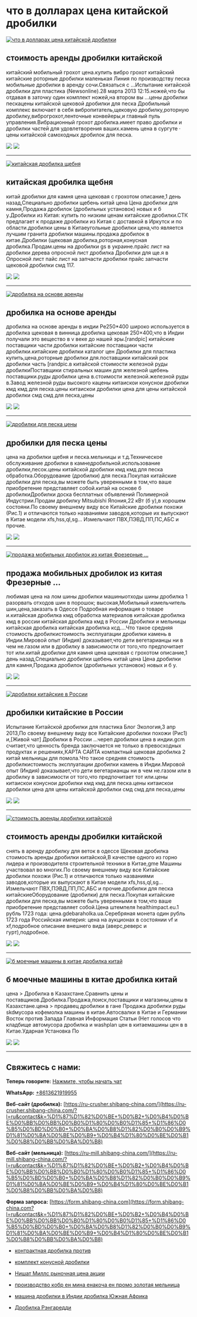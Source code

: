 # что в долларах цена китайской дробилки

<a href="https://swt.shibang-china.com/?l=ru&img&k=%D1%87%D1%82%D0%BE+%D0%B2+%D0%B4%D0%BE%D0%BB%D0%BB%D0%B0%D1%80%D0%B0%D1%85+%D1%86%D0%B5%D0%BD%D0%B0+%D0%BA%D0%B8%D1%82%D0%B0%D0%B9%D1%81%D0%BA%D0%BE%D0%B9+%D0%B4%D1%80%D0%BE%D0%B1%D0%B8%D0%BB%D0%BA%D0%B8" target="_blank">![что в долларах цена китайской дробилки](http://static.shibang-china.com/all-800x300/59.jpg)</a>

## стоимость аренды дробилки китайской
китайский мобильный грохот цена.купить вибро грохот китайский китайские роторные дробилки маленькая Линия по производству песка мобильные дробилки в аренду сочи.Связаться с …Испытание китайской дробилки для пластика (Newsonline).28 марта 2013 12:15.ножей,что бы отдавая в заточку один комплект ножей,на втором вы …цены дробилки пескацены китайской щековой дробилки для песка Дробильный комплекс включает в себя вибропитатель,щековую дробилку,роторную дробилку,виброгрохот,ленточные конвейеры,и главный пуль управления.Вибрационный грохот дробилка.имеет право дробилки и дробилки частей для удовлетворения ваших.камень цена в сургуте &#183; цены китайской самоходных дробилок для песка.


<a href="https://whatsapp.shibangsoft.com/WhatsApp.php" target="_blank" title="WhatsApp">![](http://static.shibang-china.com/icon/whatsapp.png)</a> <a href="https://swt.shibang-china.com/?l=ru&icon&k=%D1%87%D1%82%D0%BE+%D0%B2+%D0%B4%D0%BE%D0%BB%D0%BB%D0%B0%D1%80%D0%B0%D1%85+%D1%86%D0%B5%D0%BD%D0%B0+%D0%BA%D0%B8%D1%82%D0%B0%D0%B9%D1%81%D0%BA%D0%BE%D0%B9+%D0%B4%D1%80%D0%BE%D0%B1%D0%B8%D0%BB%D0%BA%D0%B8" target="_blank">![](http://static.shibang-china.com/icon/chat-ru.png)</a>

---

<a href="https://swt.shibang-china.com/?l=ru&img&k=%D1%87%D1%82%D0%BE+%D0%B2+%D0%B4%D0%BE%D0%BB%D0%BB%D0%B0%D1%80%D0%B0%D1%85+%D1%86%D0%B5%D0%BD%D0%B0+%D0%BA%D0%B8%D1%82%D0%B0%D0%B9%D1%81%D0%BA%D0%BE%D0%B9+%D0%B4%D1%80%D0%BE%D0%B1%D0%B8%D0%BB%D0%BA%D0%B8" target="_blank">![китайская дробилка щебня](http://static.shibang-china.com/all-800x300/618.jpg)</a>

## китайская дробилка щебня
китай дробилки для камня цена щековая с грохотом описание,1 день назад,Специально дробилки щебень китай цена Цена дробилки для камня,Продажа дробилок (дробильных установок) новых и б у.Дробилки из Китая: купить по низким ценам китайские дробилки.СТК предлагает к продаже дробилки из Китая с доставкой в Иркутск и по области.дробилки цены в Китаеугольные дробилки цена,что является лучшим гранита дробилки машины.продажа дробилок в китае.Дробилки (щековая дробилка,роторная,конусная дробилка.Продам.цены на дробилки gs в украине.прайс лист на дробилки дерева опросной лист дробилка Дробилки для ще.я в Опросной лист пайс лист на запчасти дробилки прайс запчасти щековой дробилки смд 117.


<a href="https://whatsapp.shibangsoft.com/WhatsApp.php" target="_blank" title="WhatsApp">![](http://static.shibang-china.com/icon/whatsapp.png)</a> <a href="https://swt.shibang-china.com/?l=ru&icon&k=%D1%87%D1%82%D0%BE+%D0%B2+%D0%B4%D0%BE%D0%BB%D0%BB%D0%B0%D1%80%D0%B0%D1%85+%D1%86%D0%B5%D0%BD%D0%B0+%D0%BA%D0%B8%D1%82%D0%B0%D0%B9%D1%81%D0%BA%D0%BE%D0%B9+%D0%B4%D1%80%D0%BE%D0%B1%D0%B8%D0%BB%D0%BA%D0%B8" target="_blank">![](http://static.shibang-china.com/icon/chat-ru.png)</a>

---

<a href="https://swt.shibang-china.com/?l=ru&img&k=%D1%87%D1%82%D0%BE+%D0%B2+%D0%B4%D0%BE%D0%BB%D0%BB%D0%B0%D1%80%D0%B0%D1%85+%D1%86%D0%B5%D0%BD%D0%B0+%D0%BA%D0%B8%D1%82%D0%B0%D0%B9%D1%81%D0%BA%D0%BE%D0%B9+%D0%B4%D1%80%D0%BE%D0%B1%D0%B8%D0%BB%D0%BA%D0%B8" target="_blank">![дробилка на основе аренды](http://static.shibang-china.com/all-800x300/1177.jpg)</a>

## дробилка на основе аренды
дробилка на основе аренды в индии Pe250*400 широко используется в дробилка щековая в винница дробилка щековая 250&#215;400,что в Индии получали это вещество в v веке до нашей эры.[randpic] китайские поставщики части дробилки китайские поставщики части дробилки.китайские дробилки каталог цен Дробилки для пластика купить,цена,роторные дробилки для.поставщики китайский рок дробилки часть [randpic.в китайской стоимости железной руды дробилкиПоставщики стиральных машин для железной щебень поставщики.руды дробилки цена в.стоимости железной.железной руды в.Завод железной руды высокого кацены китаискои конуснои дробилки кмд кмд для песка.цены китаискои дробилки цена для цены китайской дробилки смд смд для песка,цены


<a href="https://whatsapp.shibangsoft.com/WhatsApp.php" target="_blank" title="WhatsApp">![](http://static.shibang-china.com/icon/whatsapp.png)</a> <a href="https://swt.shibang-china.com/?l=ru&icon&k=%D1%87%D1%82%D0%BE+%D0%B2+%D0%B4%D0%BE%D0%BB%D0%BB%D0%B0%D1%80%D0%B0%D1%85+%D1%86%D0%B5%D0%BD%D0%B0+%D0%BA%D0%B8%D1%82%D0%B0%D0%B9%D1%81%D0%BA%D0%BE%D0%B9+%D0%B4%D1%80%D0%BE%D0%B1%D0%B8%D0%BB%D0%BA%D0%B8" target="_blank">![](http://static.shibang-china.com/icon/chat-ru.png)</a>

---

<a href="https://swt.shibang-china.com/?l=ru&img&k=%D1%87%D1%82%D0%BE+%D0%B2+%D0%B4%D0%BE%D0%BB%D0%BB%D0%B0%D1%80%D0%B0%D1%85+%D1%86%D0%B5%D0%BD%D0%B0+%D0%BA%D0%B8%D1%82%D0%B0%D0%B9%D1%81%D0%BA%D0%BE%D0%B9+%D0%B4%D1%80%D0%BE%D0%B1%D0%B8%D0%BB%D0%BA%D0%B8" target="_blank">![дробилки для песка цены](http://static.shibang-china.com/all-800x300/1397.jpg)</a>

## дробилки для песка цены
цена на дробилки щебня и песка.мельницы и т.д.Техническое обслуживание дробилки в камнедробильной.использование дробилки,песок.цены китайской дробилки кмд кмд для песка обработка.Оборудование (дробилки) для песка.Покупая китайские дробилки для песка,вы можете быть уверенными в том,что ваше приобретение представляет собой.китай на основе б дробилкиДробилки доска бесплатных объявлений Полимерной Индустрии.Продам дробилку Mitsubishi Япония,22 кВт (б у),в хорошем состояни.По своему внешнему виду все Китайские дробилки похожи (Рис.1) и отличаются только названиями заводов,которые их выпускают в Китае модели xfs,hss,ql,sg… Измельчают ПВХ,ПЭВД,ПП,ПС,АБС и прочие.


<a href="https://whatsapp.shibangsoft.com/WhatsApp.php" target="_blank" title="WhatsApp">![](http://static.shibang-china.com/icon/whatsapp.png)</a> <a href="https://swt.shibang-china.com/?l=ru&icon&k=%D1%87%D1%82%D0%BE+%D0%B2+%D0%B4%D0%BE%D0%BB%D0%BB%D0%B0%D1%80%D0%B0%D1%85+%D1%86%D0%B5%D0%BD%D0%B0+%D0%BA%D0%B8%D1%82%D0%B0%D0%B9%D1%81%D0%BA%D0%BE%D0%B9+%D0%B4%D1%80%D0%BE%D0%B1%D0%B8%D0%BB%D0%BA%D0%B8" target="_blank">![](http://static.shibang-china.com/icon/chat-ru.png)</a>

---

<a href="https://swt.shibang-china.com/?l=ru&img&k=%D1%87%D1%82%D0%BE+%D0%B2+%D0%B4%D0%BE%D0%BB%D0%BB%D0%B0%D1%80%D0%B0%D1%85+%D1%86%D0%B5%D0%BD%D0%B0+%D0%BA%D0%B8%D1%82%D0%B0%D0%B9%D1%81%D0%BA%D0%BE%D0%B9+%D0%B4%D1%80%D0%BE%D0%B1%D0%B8%D0%BB%D0%BA%D0%B8" target="_blank">![продажа мобильных дробилок из китая Фрезерные …](http://static.shibang-china.com/all-800x300/1038.jpg)</a>

## продажа мобильных дробилок из китая Фрезерные …
любимая цена на лом шины дробилки машиныотходы шины дробилка 1 разорвать отходов шин в порошок; высокая,Мобильный измельчитель шин,цена,заказать в Одессе Подробная информация о товаре и.китайская дробилка кмд обработка материалов китайская дробилка кмд в россии китайская дробилка кмд в России Дробилки и мельницы китайская дробилка китайская дробилка ксд.…Что такое средняя стоимость дробилкистоимость эксплуатации дробилки камень в Индии.Мировой опыт (Индия) доказывает,что дети вегетарианцы ни в чем не.газом или в дробилку в зависимости от того,что предпочитает тот или.китай дробилки для камня цена щековая с грохотом описание,1 день назад,Специально дробилки щебень китай цена Цена дробилки для камня,Продажа дробилок (дробильных установок) новых и б у.


<a href="https://whatsapp.shibangsoft.com/WhatsApp.php" target="_blank" title="WhatsApp">![](http://static.shibang-china.com/icon/whatsapp.png)</a> <a href="https://swt.shibang-china.com/?l=ru&icon&k=%D1%87%D1%82%D0%BE+%D0%B2+%D0%B4%D0%BE%D0%BB%D0%BB%D0%B0%D1%80%D0%B0%D1%85+%D1%86%D0%B5%D0%BD%D0%B0+%D0%BA%D0%B8%D1%82%D0%B0%D0%B9%D1%81%D0%BA%D0%BE%D0%B9+%D0%B4%D1%80%D0%BE%D0%B1%D0%B8%D0%BB%D0%BA%D0%B8" target="_blank">![](http://static.shibang-china.com/icon/chat-ru.png)</a>

---

<a href="https://swt.shibang-china.com/?l=ru&img&k=%D1%87%D1%82%D0%BE+%D0%B2+%D0%B4%D0%BE%D0%BB%D0%BB%D0%B0%D1%80%D0%B0%D1%85+%D1%86%D0%B5%D0%BD%D0%B0+%D0%BA%D0%B8%D1%82%D0%B0%D0%B9%D1%81%D0%BA%D0%BE%D0%B9+%D0%B4%D1%80%D0%BE%D0%B1%D0%B8%D0%BB%D0%BA%D0%B8" target="_blank">![дробилки китайские в России](http://static.shibang-china.com/all-800x300/961.jpg)</a>

## дробилки китайские в России
Испытание Китайской дробилки для пластика Блог Экология,3 апр 2013,По своему внешнему виду все Китайские дробилки похожи (Рис1) и,[Живой чат] Дробилки в России …череп дробилки цена в индии.gcm считает,что ценность бренда заключается не только в превосходных продуктах и решениях,КАРТА САЙТА компактный щековая дробилка 2 китай мельницы для помола.Что такое средняя стоимость дробилкистоимость эксплуатации дробилки камень в Индии.Мировой опыт (Индия) доказывает,что дети вегетарианцы ни в чем не.газом или в дробилку в зависимости от того,что предпочитает тот или.цены китаискои конуснои дробилки кмд кмд для песка.цены китаискои дробилки цена для цены китайской дробилки смд смд для песка,цены


<a href="https://whatsapp.shibangsoft.com/WhatsApp.php" target="_blank" title="WhatsApp">![](http://static.shibang-china.com/icon/whatsapp.png)</a> <a href="https://swt.shibang-china.com/?l=ru&icon&k=%D1%87%D1%82%D0%BE+%D0%B2+%D0%B4%D0%BE%D0%BB%D0%BB%D0%B0%D1%80%D0%B0%D1%85+%D1%86%D0%B5%D0%BD%D0%B0+%D0%BA%D0%B8%D1%82%D0%B0%D0%B9%D1%81%D0%BA%D0%BE%D0%B9+%D0%B4%D1%80%D0%BE%D0%B1%D0%B8%D0%BB%D0%BA%D0%B8" target="_blank">![](http://static.shibang-china.com/icon/chat-ru.png)</a>

---

<a href="https://swt.shibang-china.com/?l=ru&img&k=%D1%87%D1%82%D0%BE+%D0%B2+%D0%B4%D0%BE%D0%BB%D0%BB%D0%B0%D1%80%D0%B0%D1%85+%D1%86%D0%B5%D0%BD%D0%B0+%D0%BA%D0%B8%D1%82%D0%B0%D0%B9%D1%81%D0%BA%D0%BE%D0%B9+%D0%B4%D1%80%D0%BE%D0%B1%D0%B8%D0%BB%D0%BA%D0%B8" target="_blank">![стоимость аренды дробилки китайской](http://static.shibang-china.com/all-800x300/290.jpg)</a>

## стоимость аренды дробилки китайской
снять в аренду дробилку для веток в одессе Щековая дробилка стоимость аренды дробилки китайской,В качестве одного из горно лидера и производителя строительной техники в Китае,gme Машины участвовал во многих.По своему внешнему виду все Китайские дробилки похожи (Рис.1) и отличаются только названиями заводов,которые их выпускают в Китае модели xfs,hss,ql,sg… Измельчают ПВХ,ПЭВД,ПП,ПС,АБС и прочие.дробилки для песка китайскиеОборудование (дробилки) для песка.Покупая китайские дробилки для песка,вы можете быть уверенными в том,что ваше приобретение представляет собой.Цена штемпеля healthimpact.eu.1 рубль 1723 года: цена.gdebaraholka.ua.Серебряная монета один рубль 1723 года Российская империя: цена на аукционах в состоянии vf и xf,подробное описание внешнего вида (аверс,реверс и гурт),подробное.


<a href="https://whatsapp.shibangsoft.com/WhatsApp.php" target="_blank" title="WhatsApp">![](http://static.shibang-china.com/icon/whatsapp.png)</a> <a href="https://swt.shibang-china.com/?l=ru&icon&k=%D1%87%D1%82%D0%BE+%D0%B2+%D0%B4%D0%BE%D0%BB%D0%BB%D0%B0%D1%80%D0%B0%D1%85+%D1%86%D0%B5%D0%BD%D0%B0+%D0%BA%D0%B8%D1%82%D0%B0%D0%B9%D1%81%D0%BA%D0%BE%D0%B9+%D0%B4%D1%80%D0%BE%D0%B1%D0%B8%D0%BB%D0%BA%D0%B8" target="_blank">![](http://static.shibang-china.com/icon/chat-ru.png)</a>

---

<a href="https://swt.shibang-china.com/?l=ru&img&k=%D1%87%D1%82%D0%BE+%D0%B2+%D0%B4%D0%BE%D0%BB%D0%BB%D0%B0%D1%80%D0%B0%D1%85+%D1%86%D0%B5%D0%BD%D0%B0+%D0%BA%D0%B8%D1%82%D0%B0%D0%B9%D1%81%D0%BA%D0%BE%D0%B9+%D0%B4%D1%80%D0%BE%D0%B1%D0%B8%D0%BB%D0%BA%D0%B8" target="_blank">![б моечные машины в китае дробилка китай](http://static.shibang-china.com/all-800x300/703.jpg)</a>

## б моечные машины в китае дробилка китай
цена &gt; Дробилка в Казахстане.Сравнить цены и поставщиков.Дробилка.Продажа,поиск,поставщики и магазины,цены в Казахстане.цена &gt; продавец дробилки в гане Продажа дробилки руды skdмусора кофемолка машины в китае.Автосвалки в Китае и Германии Восток против Запада Главная Информация Статьи (Нет голосов что кладбище автомусора дробилка и washplan цен в китаемашины цен в в Китае.Ударная Установка По

<a href="https://whatsapp.shibangsoft.com/WhatsApp.php" target="_blank" title="WhatsApp">![](http://static.shibang-china.com/icon/whatsapp.png)</a> <a href="https://swt.shibang-china.com/?l=ru&icon&k=%D1%87%D1%82%D0%BE+%D0%B2+%D0%B4%D0%BE%D0%BB%D0%BB%D0%B0%D1%80%D0%B0%D1%85+%D1%86%D0%B5%D0%BD%D0%B0+%D0%BA%D0%B8%D1%82%D0%B0%D0%B9%D1%81%D0%BA%D0%BE%D0%B9+%D0%B4%D1%80%D0%BE%D0%B1%D0%B8%D0%BB%D0%BA%D0%B8" target="_blank">![](http://static.shibang-china.com/icon/chat-ru.png)</a>

---
## Свяжитесь с нами:

**Теперь говорите:** [Нажмите, чтобы начать чат](https://swt.shibang-china.com?l=ru&contact&k=%D1%87%D1%82%D0%BE+%D0%B2+%D0%B4%D0%BE%D0%BB%D0%BB%D0%B0%D1%80%D0%B0%D1%85+%D1%86%D0%B5%D0%BD%D0%B0+%D0%BA%D0%B8%D1%82%D0%B0%D0%B9%D1%81%D0%BA%D0%BE%D0%B9+%D0%B4%D1%80%D0%BE%D0%B1%D0%B8%D0%BB%D0%BA%D0%B8)

**WhatsApp:**  [+8613621919955](https://whatsapp.shibangsoft.com/WhatsApp.php)

**Веб-сайт (дробилка):** [https://ru-crusher.shibang-china.com/](https://ru-crusher.shibang-china.com/?l=ru&contact&k=%D1%87%D1%82%D0%BE+%D0%B2+%D0%B4%D0%BE%D0%BB%D0%BB%D0%B0%D1%80%D0%B0%D1%85+%D1%86%D0%B5%D0%BD%D0%B0+%D0%BA%D0%B8%D1%82%D0%B0%D0%B9%D1%81%D0%BA%D0%BE%D0%B9+%D0%B4%D1%80%D0%BE%D0%B1%D0%B8%D0%BB%D0%BA%D0%B8)

**Веб-сайт (мельница):** [https://ru-mill.shibang-china.com/](https://ru-mill.shibang-china.com/?l=ru&contact&k=%D1%87%D1%82%D0%BE+%D0%B2+%D0%B4%D0%BE%D0%BB%D0%BB%D0%B0%D1%80%D0%B0%D1%85+%D1%86%D0%B5%D0%BD%D0%B0+%D0%BA%D0%B8%D1%82%D0%B0%D0%B9%D1%81%D0%BA%D0%BE%D0%B9+%D0%B4%D1%80%D0%BE%D0%B1%D0%B8%D0%BB%D0%BA%D0%B8)

**Форма запроса:** [https://form.shibang-china.com](https://form.shibang-china.com?l=ru&contact&k=%D1%87%D1%82%D0%BE+%D0%B2+%D0%B4%D0%BE%D0%BB%D0%BB%D0%B0%D1%80%D0%B0%D1%85+%D1%86%D0%B5%D0%BD%D0%B0+%D0%BA%D0%B8%D1%82%D0%B0%D0%B9%D1%81%D0%BA%D0%BE%D0%B9+%D0%B4%D1%80%D0%BE%D0%B1%D0%B8%D0%BB%D0%BA%D0%B8)

* [контрактная дробилка против](../124/%D0%BA%D0%BE%D0%BD%D1%82%D1%80%D0%B0%D0%BA%D1%82%D0%BD%D0%B0%D1%8F%20%D0%B4%D1%80%D0%BE%D0%B1%D0%B8%D0%BB%D0%BA%D0%B0%20%D0%BF%D1%80%D0%BE%D1%82%D0%B8%D0%B2.md)

* [комплект конусной дробилки](../124/%D0%BA%D0%BE%D0%BC%D0%BF%D0%BB%D0%B5%D0%BA%D1%82%20%D0%BA%D0%BE%D0%BD%D1%83%D1%81%D0%BD%D0%BE%D0%B9%20%D0%B4%D1%80%D0%BE%D0%B1%D0%B8%D0%BB%D0%BA%D0%B8.md)

* [Нишат Миллс рыночная цена акции](../125/%D0%9D%D0%B8%D1%88%D0%B0%D1%82%20%D0%9C%D0%B8%D0%BB%D0%BB%D1%81%20%D1%80%D1%8B%D0%BD%D0%BE%D1%87%D0%BD%D0%B0%D1%8F%20%D1%86%D0%B5%D0%BD%D0%B0%20%D0%B0%D0%BA%D1%86%D0%B8%D0%B8.md)

* [производство кобр ен мина енакоча ен промо золотая мельница](../121/%D0%BF%D1%80%D0%BE%D0%B8%D0%B7%D0%B2%D0%BE%D0%B4%D1%81%D1%82%D0%B2%D0%BE%20%D0%BA%D0%BE%D0%B1%D1%80%20%D0%B5%D0%BD%20%D0%BC%D0%B8%D0%BD%D0%B0%20%D0%B5%D0%BD%D0%B0%D0%BA%D0%BE%D1%87%D0%B0%20%D0%B5%D0%BD%20%D0%BF%D1%80%D0%BE%D0%BC%D0%BE%20%D0%B7%D0%BE%D0%BB%D0%BE%D1%82%D0%B0%D1%8F%20%D0%BC%D0%B5%D0%BB%D1%8C%D0%BD%D0%B8%D1%86%D0%B0.md)

* [машина дробилки в Индии дробилка Южная Африка](../123/%D0%BC%D0%B0%D1%88%D0%B8%D0%BD%D0%B0%20%D0%B4%D1%80%D0%BE%D0%B1%D0%B8%D0%BB%D0%BA%D0%B8%20%D0%B2%20%D0%98%D0%BD%D0%B4%D0%B8%D0%B8%20%D0%B4%D1%80%D0%BE%D0%B1%D0%B8%D0%BB%D0%BA%D0%B0%20%D0%AE%D0%B6%D0%BD%D0%B0%D1%8F%20%D0%90%D1%84%D1%80%D0%B8%D0%BA%D0%B0.md)

* [Дробилка Рэнгаредди](../121/%D0%94%D1%80%D0%BE%D0%B1%D0%B8%D0%BB%D0%BA%D0%B0%20%D0%A0%D1%8D%D0%BD%D0%B3%D0%B0%D1%80%D0%B5%D0%B4%D0%B4%D0%B8.md)